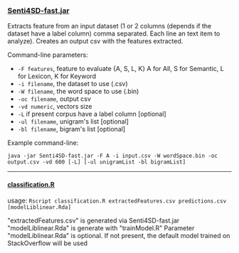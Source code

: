 ### [Senti4SD-fast.jar](https://github.com/collab-uniba/Senti4SD/blob/master/ClassificationTask/Senti4SD-fast.jar)
Extracts feature from an input dataset (1 or 2 columns (depends if the dataset have a label column) comma separated. Each line an text item to analyze). Creates an output csv with the features extracted.

Command-line parameters:
 
 * ```-F features```, feature to evaluate {A, S, L, K} A for All, S for Semantic, L for Lexicon, K for Keyword
 * ```-i filename```, the dataset to use (.csv)
 * ```-W filename```, the word space to use (.bin)
 * ```-oc filename```, output csv 
 * ```-vd numeric```, vectors size
 * ```-L``` if present corpus have a label column [optional]
 * ```-ul filename```, unigram's list [optional]
 * ```-bl filename```, bigram's list [optional]
 
 Example command-line:
```
java -jar Senti4SD-fast.jar -F A -i input.csv -W wordSpace.bin -oc output.csv -vd 600 [-L] [-ul unigramList -bl bigramList] 
```

---------------------
#### [classification.R](https://github.com/collab-uniba/Senti4SD/blob/master/ClassificationTask/classification.R)

usage: ```Rscript classification.R extractedFeatures.csv predictions.csv [modelLiblinear.Rda]```

"extractedFeatures.csv" is generated via Senti4SD-fast.jar
"modelLiblinear.Rda" is generate with "trainModel.R"
Parameter "modelLiblinear.Rda" is optional. If not present, the default model trained on StackOverflow will be used


